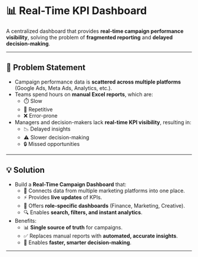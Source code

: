 # 📊 Real-Time KPI Dashboard

A centralized dashboard that provides **real-time campaign performance visibility**, solving the problem of **fragmented reporting** and **delayed decision-making**.

---

## 📌 Problem Statement

- Campaign performance data is **scattered across multiple platforms** (Google Ads, Meta Ads, Analytics, etc.).
- Teams spend hours on **manual Excel reports**, which are:
  - ⏱️ Slow
  - 🔄 Repetitive
  - ❌ Error-prone
- Managers and decision-makers lack **real-time KPI visibility**, resulting in:
  - 📉 Delayed insights
  - ⚠️ Slower decision-making
  - 🔒 Missed opportunities

---

## 💡 Solution

- Build a **Real-Time Campaign Dashboard** that:
  - 🔗 Connects data from multiple marketing platforms into one place.
  - ⚡ Provides **live updates** of KPIs.
  - 🎯 Offers **role-specific dashboards** (Finance, Marketing, Creative).
  - 🔍 Enables **search, filters, and instant analytics**.
- Benefits:
  - 📊 **Single source of truth** for campaigns.
  - ✅ Replaces manual reports with **automated, accurate insights**.
  - 🚀 Enables **faster, smarter decision-making**.

---



